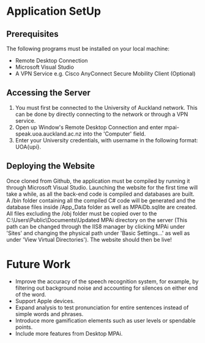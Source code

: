 # Application SetUp
## Prerequisites
The following programs must be installed on your local machine:
* Remote Desktop Connection
* Microsoft Visual Studio
* A VPN Service e.g. Cisco AnyConnect Secure Mobility Client (Optional)

## Accessing the Server
1. You must first be connected to the University of Auckland network. This can be done by directly connecting to the network or through a VPN service. 
2. Open up Window's Remote Desktop Connection and enter mpai-speak.uoa.auckland.ac.nz into the 'Computer' field.
3. Enter your University credentials, with username in the following format: UOA\{upi}.

## Deploying the Website
Once cloned from Github, the application must be compiled by running it through Microsoft Visual Studio. Launching the website for the first time will take a while, as all the back-end code is compiled and databases are built. A /bin folder containing all the compiled C# code will be generated and the database files inside /App_Data folder as well as MPAiDb.sqlite are created. All files excluding the /obj folder must be copied over to the C:\Users\Public\Documents\Updated MPAi directory on the server (This path can be changed through the IIS8 manager by clicking MPAi under 'Sites' and changing the physical path under 'Basic Settings...' as well as under 'View Virtual Directories'). The website should then be live!

# Future Work
* Improve the accuracy of the speech recognition system, for example, by filtering out background noise and accounting for silences on either end of the word.
* Support Apple devices.
* Expand analysis to test pronunciation for entire sentences instead of simple words and phrases.
* Introduce more gamification elements such as user levels or spendable points.
* Include more features from Desktop MPAi.
